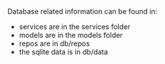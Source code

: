 Database related information can be found in:

* services are in the services folder
* models are in the models folder
* repos are in db/repos
* the sqlite data is in db/data